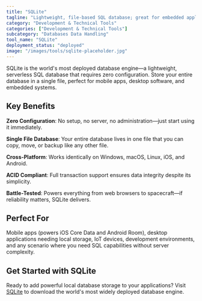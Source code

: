 ```yaml
---
title: "SQLite"
tagline: "Lightweight, file-based SQL database; great for embedded applications"
category: "Development & Technical Tools"
categories: ["Development & Technical Tools"]
subcategory: "Databases Data Handling"
tool_name: "SQLite"
deployment_status: "deployed"
image: "/images/tools/sqlite-placeholder.jpg"
---
```

SQLite is the world's most deployed database engine—a lightweight, serverless SQL database that requires zero configuration. Store your entire database in a single file, perfect for mobile apps, desktop software, and embedded systems.

## Key Benefits

**Zero Configuration**: No setup, no server, no administration—just start using it immediately.

**Single File Database**: Your entire database lives in one file that you can copy, move, or backup like any other file.

**Cross-Platform**: Works identically on Windows, macOS, Linux, iOS, and Android.

**ACID Compliant**: Full transaction support ensures data integrity despite its simplicity.

**Battle-Tested**: Powers everything from web browsers to spacecraft—if reliability matters, SQLite delivers.

## Perfect For

Mobile apps (powers iOS Core Data and Android Room), desktop applications needing local storage, IoT devices, development environments, and any scenario where you need SQL capabilities without server complexity.

## Get Started with SQLite

Ready to add powerful local database storage to your applications? Visit [SQLite](https://www.sqlite.org) to download the world's most widely deployed database engine.